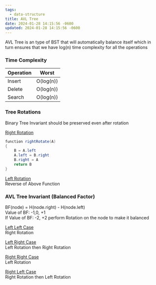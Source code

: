 ```yaml
---
tags:
  - data-structure
title: AVL Tree
date: 2024-01-28 14:15:56 -0600
updated: 2024-01-28 14:15:56 -0600
---
```


AVL Tree is an type of BST that will automatically balance itself which in turn ensures that we have log(n) time complexity for all the operations

### Time Complexity

| Operation | Worst     |
| --------- | --------- |
| Insert    | O(log(n)) |
| Delete    | O(log(n)) |
| Search    | O(log(n)) |

### Tree Rotations

Binary Tree Invariant should be preserved even after rotation

<u>Right Rotation</u>

````csharp
function rightRotate(A) 
{
	B = A.left
	A.left = B.right
	B.right = A
	return B
}
````

<u>Left Rotation</u>  
Reverse of Above Function

### AVL Tree Invariant (Balanced Factor)

BF(node) = H(node.right) - H(node.left)  
Value of BF: -1,0, +1  
If Value of BF: -2, +2 perform Rotation on the node to make it balanced

<u>Left Left Case</u>  
Right Rotation

<u>Left Right Case</u>  
Left Rotation then Right Rotation

<u>Right Right Case</u>  
Left Rotation

<u>Right Left Case</u>  
Right Rotation then Left Rotation
